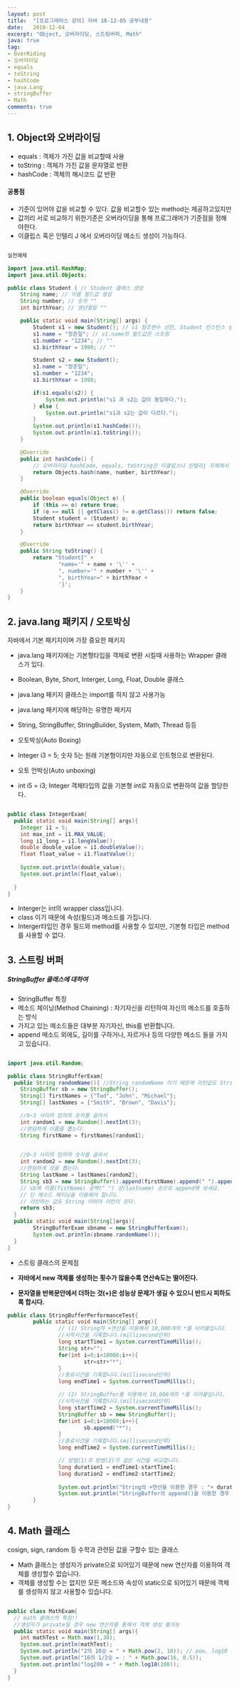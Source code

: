 ```yaml
---
layout: post
title:  "[프로그래머스 강의] 자바 18-12-05 공부내용"
date:   2018-12-04
excerpt: "Object, 오버라이딩, 스트링버퍼, Math"
java: true
tag:
- OverRiding
- 오버라이딩
- equals
- toString
- hashCode
- java.Lang
- stringBuffer
- Math
comments: true
---
```


## 1. Object와 오버라이딩

* equals : 객체가 가진 값을 비교할때 사용
* toString : 객체가 가진 값을 문자열로 반환
* hashCode : 객체의 해시코드 값 반환

#### 공통점
* 기준이 있어야 값을 비교할 수 있다. 값을 비교할수 있는 method는 제공하고있지만 
* 값끼리 서로 비교하기 위한기준은 오버라이딩을 통해 프로그래머가 기준점을 정해야한다.
* 이클립스 혹은 인텔리 J 에서 오버라이딩 메소드 생성이 가능하다.

```java

실전예제

import java.util.HashMap;
import java.util.Objects;

public class Student { // Student 클래스 생성
    String name; // 이름 필드값 생성
    String number; // 숫자 ""
    int birthYear; // 생년월일 "" 

    public static void main(String[] args) {
        Student s1 = new Student(); // s1 참조변수 선언, Student 인스턴스 생성
        s1.name = "정준일"; // s1.name의 필드값은 스트링
        s1.number = "1234"; // ""
        s1.birthYear = 1990; // ""

        Student s2 = new Student();
        s1.name = "정준일";
        s1.number = "1234";
        s1.birthYear = 1990;

        if(s1.equals(s2)) {
            System.out.println("s1 과 s2는 값이 동일하다.");
        } else {
            System.out.println("s1과 s2는 값이 다르다.");
        }
        System.out.println(s1.hashCode());
        System.out.println(s1.toString());
    }

    @Override
    public int hashCode() { 
        // 오버라이딩 hashCode, equals, toString은 이클립스나 인텔리j 자체에서 생성가능
        return Objects.hash(name, number, birthYear);
    }

    @Override
    public boolean equals(Object o) {
        if (this == o) return true;
        if (o == null || getClass() != o.getClass()) return false;
        Student student = (Student) o;
        return birthYear == student.birthYear;
    }

    @Override
    public String toString() {
        return "Student{" +
                "name='" + name + '\'' +
                ", number='" + number + '\'' +
                ", birthYear=" + birthYear +
                '}';
    }
}

```

## 2. java.lang 패키지 / 오토박싱

자바에서 기본 패키지이며 가장 중요한 패키지
* java.lang 패키지에는 기본형타입을 객체로 변환 시킬때 사용하는 Wrapper 클래스가 있다.
* Boolean, Byte, Short, Interger, Long, Float, Double 클래스
* java.lang 패키지 클래스는 import를 하지 않고 사용가능
* java.lang 패키지에 해당하는 유명한 패키지
* String, StringBuffer, StringBuilder, System, Math, Thread 등등

* 오토박싱(Auto Boxing)
* Integer i3 = 5; 숫자 5는 원래 기본형이지만 자동으로 인트형으로 변환된다.

* 오토 언박싱(Auto unboxing)
* int i5 = i3; Integer 객체타입의 값을 기본형 int로 자동으로 변환하여 값을 할당한다.

```java

public class IntegerExam{ 
  public static void main(String[] args){
    Integer i1 = 5;
    int max_int = i1.MAX_VALUE;
    long i1_long = i1.longValue();
	double double_value = i1.doubleValue();
    float float_value = i1.floatValue();
      
    System.out.println(double_value);
    System.out.println(float_value);
    
  }
}

```

* Interger는 int의 wrapper class입니다.
* class 이기 때문에 속성(필드)과 메소드를 가집니다.
* Interger타입인 경우 필드와 method를 사용할 수 있지만, 기본형 타입은 method를 사용할 수 없다.

## 3. 스트링 버퍼

##### StringBuffer 클래스에 대하여

* StringBuffer 특징
* 메소드 체이닝(Method Chaining) : 자기자신을 리턴하여 자신의 메소드를 호출하는 방식
* 가지고 있는 메소드들은 대부분 자기자신, this를 반환합니다.
* append 메소드 외에도, 길이를 구하거나, 자르거나 등의 다양한 메소드 들을 가지고 있습니다.

```java

import java.util.Random;

public class StringBufferExam{
  public String randomName(){ //String randomName 이기 때문에 리턴값도 String이 되어야한다.
    StringBuffer sb = new StringBuffer();
    String[] firstNames = {"Tod", "John", "Michael"};
    String[] lastNames = {"Smith", "Brown", "Davis"};

    //0~3 사이의 임의의 숫자를 골라서
    int random1 = new Random().nextInt(3);
    //랜덤하게 이름을 뽑는다.
    String firstName = firstNames[random1];

    
    //0~3 사이의 임의의 숫자를 골라서
    int random2 = new Random().nextInt(3);
    //랜덤하게 성을 뽑는다.
    String lastName = lastNames[random2];
	String sb3 = new StringBuffer().append(firstName).append(" ").append(lastName).toString();
    // sb에 이름(fistName) 공백(" ") 성(lastname) 순으로 append해 보세요.
    // 단 메소드 체이닝을 이용해야 합니다.
    // 리턴하는 값도 String 이어야 리턴이 된다.
    return sb3;
  }
  public static void main(String[]args){
		StringBufferExam sbname = new StringBufferExam();
      	System.out.println(sbname.randomName());
  }
}

```

* 스트링 클래스의 문제점

* <b>자바에서 new 객체를 생성하는 횟수가 많을수록 연산속도는 떨어진다.</b>
* <b>문자열을 반복문안에서 더하는 것(+)은 성능상 문제가 생길 수 있으니 반드시 피하도록 합시다.</b>

```java
public class StringBufferPerformanceTest{
        public static void main(String[] args){
                // (1) String의 +연산을 이용해서 10,000개의 *를 이어붙입니다.
                //시작시간을 기록합니다.(millisecond단위)
                long startTime1 = System.currentTimeMillis();
                String str="";
                for(int i=0;i<10000;i++){
                        str=str+"*";
                }
                //종료시간을 기록합니다.(millisecond단위)
                long endTime1 = System.currentTimeMillis();

                // (2) StringBuffer를 이용해서 10,000개의 *를 이어붙입니다.
                //시작시간을 기록합니다.(millisecond단위)                
                long startTime2 = System.currentTimeMillis();
                StringBuffer sb = new StringBuffer();
                for(int i=0;i<10000;i++){
                        sb.append("*");
                }
                //종료시간을 기록합니다.(millisecond단위)
                long endTime2 = System.currentTimeMillis();

                // 방법(1)과 방법(2)가 걸린 시간을 비교합니다.
                long duration1 = endTime1-startTime1;
                long duration2 = endTime2-startTime2;
                
                System.out.println("String의 +연산을 이용한 경우 : "+ duration1);
                System.out.println("StringBuffer의 append()을 이용한 경우 : "+ duration2);
        }
}
```

## 4. Math 클래스

cosign, sign, random 등 수학과 관련된 값을 구할수 있는 클래스
* Math 클래스는 생성자가 private으로 되어있기 때문에 new 연산자를 이용하여 객체를 생성할수 없습니다.
* 객체를 생성할 수는 없지만 모든 메소드와 속성이 static으로 되어있기 때문에 객체를 생성하지 않고 사용할수 있습니다.

```java

public class MathExam{ 
  // math 클래스의 특징!! 
  //생성자가 private일 경우 new 연산자를 통해서 객체 생성 불가능
  public static void main(String[] args){ 
    int mathTest = Math.max(1,30);
    System.out.println(mathTest);
    System.out.println("2의 10승 = " + Math.pow(2, 10)); // pow, log10 메소드를 사용!
    System.out.println("16의 1/2승 = : " + Math.pow(16, 0.5));
    System.out.println("log200 = " + Math.log10(200));
  }
}

```